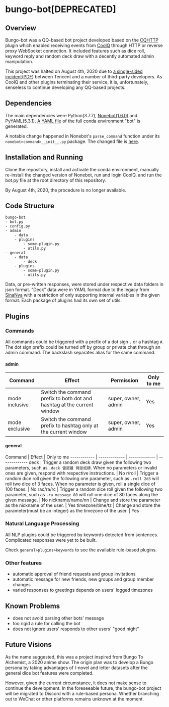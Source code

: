# bungo-bot[DEPRECATED]

## Overview

Bungo-bot was a QQ-based bot project developed based on the [CQHTTP](https://github.com/richardchien/coolq-http-api) plugin which enabled receiving events from [CoolQ](https://github.com/CoolQ/docker-wine-coolq) through HTTP or reverse proxy WebSocket connection. It included features such as dice roll, keyword reply and random deck draw with a decently automated admin manipulation. 

This project was halted on August 4th, 2020 due to [a single-sided incident](https://www.zhihu.com/question/411466505)([PDF](https://github.com/yilin-lu/bungo-bot-DEPRECATED/blob/master/docs/%E5%A6%82%E4%BD%95%E7%9C%8B%E5%BE%85%E8%BF%91%E6%9C%9F%E5%A4%A7%E9%87%8F%E7%9A%84%E7%AC%AC%E4%B8%89%E6%96%B9QQ%E6%9C%BA%E5%99%A8%E4%BA%BA%E5%81%9C%E6%AD%A2%E8%BF%90%E8%90%A5%EF%BC%9F%20-%20%E7%9F%A5%E4%B9%8E.pdf)) between Tencent and a number of third-party developers. As CoolQ and other plugins terminating their service, it is, unfortunately, senseless to continue developing any QQ-based projects.

## Dependencies

The main dependencies were Python(3.7.7), [Nonebot(1.6.0)](https://github.com/nonebot/nonebot) and PyYAML(5.3.1). [A YAML file](https://github.com/yilin-lu/bungo-bot-DEPRECATED/blob/master/environment.yaml) of the full conda environment "bot" is generated.

A notable change happened in Nonebot's `parse_command` function under its `nonebot>command>__init__.py` package. The changed file is [here](https://github.com/yilin-lu/bungo-bot-DEPRECATED/blob/master/docs/__init__.py). 

## Installation and Running

Clone the repository, install and activate the conda environment, manually re-install the changed version of Nonebot, run and login CoolQ, and run the bot.py file at the root directory of this repository.

By August 4th, 2020, the procedure is no longer available.

## Code Structure

```
bungo-bot
- bot.py
- config.py
- admin
	- data
	- plugins
		- some-plugin.py
		- utils.py
- general
	- data
		- deck
	- plugins
		- some-plugin.py
		- utils.py
```

Data, or pre-written responses, were stored under respective data folders in json format. "Deck" data were in YAML format due to the legacy from [SinaNya](https://sinanya.com/) with a restriction of only supporting internal variables in the given format.  Each package of plugins had its own set of utils.

## Plugins

### Commands

All commands could be triggered with a prefix of a dot sign `.` or a hashtag `#`. The dot sign prefix could be turned off by group or private chat through an admin command. The backslash separates alias for the same command.

#### admin

Command | Effect | Permission | Only to me
------------ | -------------  | ------------- | -------------
mode inclusive | Switch the command prefix to both dot and hashtag at the current window | super, owner, admin | Yes 
mode exclusive | Switch the command prefix to hashtag only at the current window | super, owner, admin | Yes 

#### general

Command | Effect | Only to me
------------ | -------------  | ------------- | -------------
deck | Trigger a random deck draw given the following two parameters, such as `.deck 雷诺曼 两张纸牌`. When no parameters or invalid ones are given, respond with respective instructions. | No 
r/roll | Trigger a random dice roll given the following one parameter, such as `.roll 2d3` will roll two dice of 3 faces. When no parameter is given, roll a single dice of 100 faces. | No 
rac/ra/rc | Trigger a random dice roll given the following two parameter, such as `.ra message 80` will roll one dice of 80 faces along the given message. | No 
nickname/name/nn | Change and store the parameter as the nickname of the user. | Yes 
timezone/time/tz | Change and store the parameter(must be an integer) as the timezone of the user. | Yes 

### Natural Language Processing

All NLP plugins could be triggered by keywords detected from sentences. Complicated responses were yet to be built.

Check `general>plugins>keywords` to see the available rule-based plugins.

### Other features

- automatic approval of friend requests and group invitations
- automatic message for new friends, new groups and group member changes
- varied responses to greetings depends on users' logged timezones

## Known Problems

- does not avoid parsing other bots' message
- too rigid a rule for calling the bot
- does not ignore users' responds to other users' "good night"

## Future Visions

As the name suggested, this was a project inspired from Bungo To Alchemist, a 2020 anime show. The origin plan was to develop a Bungo persona by taking advantages of I-novel and letter datasets after the general dice bot features were completed. 

However, given the current circumstance, it does not make sense to continue the development. In the foreseeable future, the bungo-bot project will be migrated to Discord with a rule-based persona. Whether branching out to WeChat or other platforms remains unknown at the moment.
